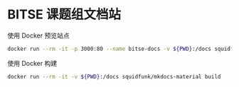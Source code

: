 # BITSE 课题组文档站

使用 Docker 预览站点

```bash
docker run --rm -it -p 3000:80 --name bitse-docs -v ${PWD}:/docs squidfunk/mkdocs-material
```

使用 Docker 构建

```bash
docker run --rm -it -v ${PWD}:/docs squidfunk/mkdocs-material build
```
